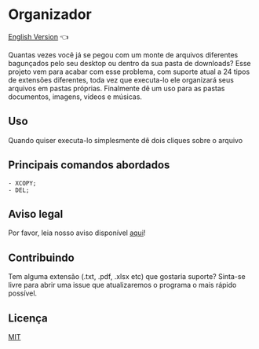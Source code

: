 # Organizador

<a href="https://github.com/ItaloPussi/BatchProjects/tree/master/organizer/readme.md"> English Version</a> 👈

Quantas vezes você já se pegou com um monte de arquivos diferentes bagunçados pelo seu desktop ou dentro da sua pasta de downloads?
Esse projeto vem para acabar com esse problema, com suporte atual a 24 tipos de extensões diferentes, toda vez que executa-lo ele organizará seus arquivos em pastas próprias.
Finalmente dê um uso para as pastas documentos, imagens, videos e músicas.
## Uso
Quando quiser executa-lo simplesmente dê dois cliques sobre o arquivo<br />

## Principais comandos abordados
	- XCOPY;
	- DEL;

## Aviso legal
Por favor, leia nosso aviso disponível <a href="https://github.com/ItaloPussi/BatchProjects">aqui</a>!

## Contribuindo
Tem alguma extensão (.txt, .pdf, .xlsx etc) que gostaria suporte? Sinta-se livre para abrir uma issue que atualizaremos o programa o mais rápido possível.

## Licença
[MIT](https://choosealicense.com/licenses/mit/)
